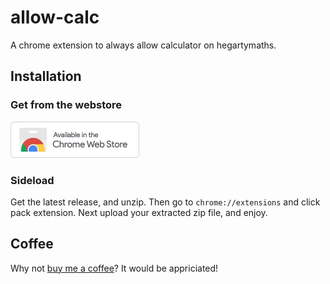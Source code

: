 # allow-calc
A chrome extension to always allow calculator on hegartymaths.

## Installation
### Get from the webstore
[![Get on the webstore](https://github.com/jacobhq/allow-calc/blob/main/webstore-small.png)](https://chrome.google.com/webstore/detail/hegarty-allow-calculator/ompglifjmnnpmfoomlgonhoaehkbbndm?hl=en-GB)

### Sideload
Get the latest release, and unzip. Then go to `chrome://extensions` and click pack extension. Next upload your extracted zip file, and enjoy.

## Coffee
Why not <a href="https://www.buymeacoffee.com/jem" target="_blank">buy me a coffee</a>? It would be appriciated!
